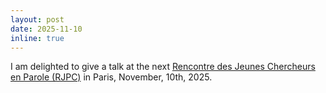 ```yaml
---
layout: post
date: 2025-11-10
inline: true
---
```


I am delighted to give a talk at the next [Rencontre des Jeunes Chercheurs en Parole (RJPC)](https://rjcp2025.sciencesconf.org/program) in Paris, November, 10th, 2025.
